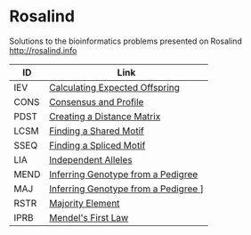 # Rosalind

Solutions to the bioinformatics problems presented on Rosalind 
http://rosalind.info

| ID   | Link                                           |
|------|------------------------------------------------|
| IEV | [Calculating Expected Offspring ](https://rosalind.info/problems/iev/)                    |
| CONS  | [Consensus and Profile ](https://rosalind.info/problems/cons/)                     |
| PDST | [Creating a Distance Matrix  ](https://rosalind.info/problems/pdst/)                |
| LCSM  | [Finding a Shared Motif](https://rosalind.info/problems/lcsm/)               |
| SSEQ     | [Finding a Spliced Motif   ](https://rosalind.info/problems/sseq/)                        |
| LIA | [Independent Alleles    ](https://rosalind.info/problems/lia/)                   |
| MEND | [Inferring Genotype from a Pedigree](https://rosalind.info/problems/mend/)                   |
| MAJ | [Inferring Genotype from a Pedigree   ](https://rosalind.info/problems/mend/) ]                    |
| RSTR | [Majority Element ](https://rosalind.info/problems/maj/)                                |
| IPRB | [Mendel's First Law ](https://rosalind.info/problems/iprb/)                         |
